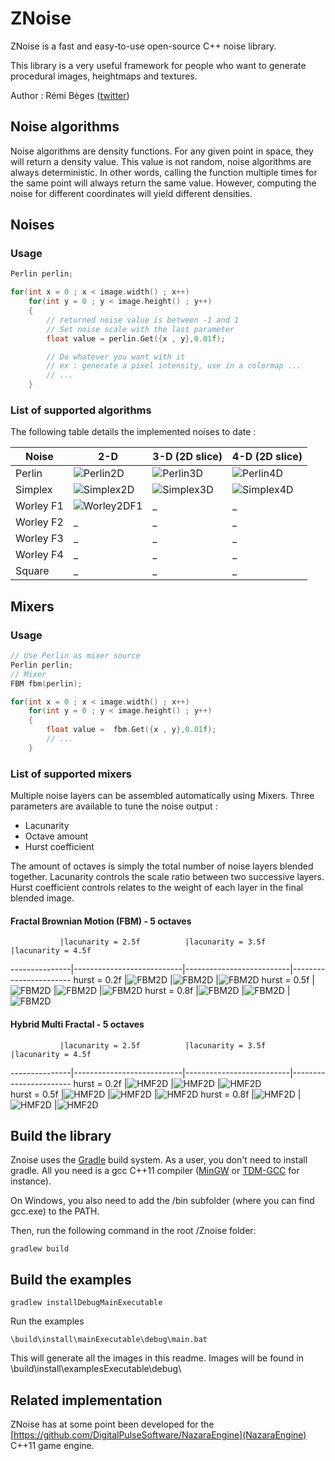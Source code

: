 # ZNoise
ZNoise is a fast and easy-to-use open-source C++ noise library.

This library is a very useful framework for people who want to generate procedural images, heightmaps and textures.

Author : Rémi Bèges ([twitter](https://twitter.com/remibgs))

## Noise algorithms

Noise algorithms are density functions. For any given point in space, they will return a density value.
This value is not random, noise algorithms are always deterministic.
In other words, calling the function multiple times for the same point will always return the same value.
However, computing the noise for different coordinates will yield different densities.

## Noises
### Usage
```c
Perlin perlin;

for(int x = 0 ; x < image.width() ; x++)
    for(int y = 0 ; y < image.height() ; y++)
    {
        // returned noise value is between -1 and 1
        // Set noise scale with the last parameter
        float value = perlin.Get({x , y},0.01f);

        // Do whatever you want with it
        // ex : generate a pixel intensity, use in a colormap ...
        // ...
    }

```
### List of supported algorithms

The following table details the implemented noises to date :

[Perlin2D]: https://github.com/Overdrivr/ZNoise/blob/master/example-images/perlin2d.bmp "Perlin 2d"
[Perlin3D]: https://github.com/Overdrivr/ZNoise/blob/master/example-images/perlin3d.bmp "Perlin 3d"
[Perlin4D]: https://github.com/Overdrivr/ZNoise/blob/master/example-images/perlin4d.bmp "Perlin 4d"
[Simplex2D]: https://github.com/Overdrivr/ZNoise/blob/master/example-images/simplex2d.bmp "Simplex 2d"
[Simplex3D]: https://github.com/Overdrivr/ZNoise/blob/master/example-images/simplex3d.bmp "Simplex 3d"
[Simplex4D]: https://github.com/Overdrivr/ZNoise/blob/master/example-images/simplex4d.bmp "Simplex 4d"
[Worley2DF1]: https://github.com/Overdrivr/ZNoise/blob/master/example-images/worley2d.bmp "Worley 2d"
[FBM2D]: https://github.com/Overdrivr/ZNoise/blob/master/example-images/fbm_h0.8_l2.5.bmp "FBM 2d"
[HMF2D]: https://github.com/Overdrivr/ZNoise/blob/master/example-images/hybridmultifractal.bmp "HMF 2d"

Noise     | 2-D                       | 3-D (2D slice)           | 4-D (2D slice)
----------|---------------------------|--------------------------|-----
Perlin    |![Perlin2D][Perlin2D]      |![Perlin3D][Perlin3D]     |![Perlin4D][Perlin4D]    
Simplex   |![Simplex2D][Simplex2D]    |![Simplex3D][Simplex3D]   |![Simplex4D][Simplex4D]   
Worley F1 |![Worley2DF1][Worley2DF1]  |_                         |_
Worley F2 |_                          |_                         |_
Worley F3 |_                          |_                         |_
Worley F4 |_                          |_                         |_
Square    |_                          |_                         |_

## Mixers
### Usage
```c++
// Use Perlin as mixer source
Perlin perlin;
// Mixer
FBM fbm(perlin);

for(int x = 0 ; x < image.width() ; x++)
    for(int y = 0 ; y < image.height() ; y++)
    {
        float value =  fbm.Get({x , y},0.01f);
        // ...
    }

```

### List of supported mixers

Multiple noise layers can be assembled automatically using Mixers.
Three parameters are available to tune the noise output :
 * Lacunarity
 * Octave amount
 * Hurst coefficient

The amount of octaves is simply the total number of noise layers blended together.
Lacunarity controls the scale ratio between two successive layers.
Hurst coefficient controls relates to the weight of each layer in the final blended image.

#### Fractal Brownian Motion (FBM) - 5 octaves

[FBM2D_11]: https://github.com/Overdrivr/ZNoise/blob/master/example-images/fbm_h0.2_l2.5.bmp
[FBM2D_12]: https://github.com/Overdrivr/ZNoise/blob/master/example-images/fbm_h0.5_l2.5.bmp
[FBM2D_13]: https://github.com/Overdrivr/ZNoise/blob/master/example-images/fbm_h0.8_l2.5.bmp

[FBM2D_21]: https://github.com/Overdrivr/ZNoise/blob/master/example-images/fbm_h0.2_l3.5.bmp
[FBM2D_22]: https://github.com/Overdrivr/ZNoise/blob/master/example-images/fbm_h0.5_l3.5.bmp
[FBM2D_23]: https://github.com/Overdrivr/ZNoise/blob/master/example-images/fbm_h0.8_l3.5.bmp

[FBM2D_31]: https://github.com/Overdrivr/ZNoise/blob/master/example-images/fbm_h0.2_l4.5.bmp
[FBM2D_32]: https://github.com/Overdrivr/ZNoise/blob/master/example-images/fbm_h0.5_l4.5.bmp
[FBM2D_33]: https://github.com/Overdrivr/ZNoise/blob/master/example-images/fbm_h0.8_l4.5.bmp

               |lacunarity = 2.5f          |lacunarity = 3.5f         |lacunarity = 4.5f
---------------|---------------------------|--------------------------|-----------------------
hurst = 0.2f   |![FBM2D][FBM2D_11]         |![FBM2D][FBM2D_21]        |![FBM2D][FBM2D_31]
hurst = 0.5f   |![FBM2D][FBM2D_12]         |![FBM2D][FBM2D_22]        |![FBM2D][FBM2D_32]
hurst = 0.8f   |![FBM2D][FBM2D_13]         |![FBM2D][FBM2D_23]        |![FBM2D][FBM2D_33]

[HMF2D_11]: https://github.com/Overdrivr/ZNoise/blob/master/example-images/hybridmultifractal_h0.2_l2.5.bmp
[HMF2D_12]: https://github.com/Overdrivr/ZNoise/blob/master/example-images/hybridmultifractal_h0.5_l2.5.bmp
[HMF2D_13]: https://github.com/Overdrivr/ZNoise/blob/master/example-images/hybridmultifractal_h0.8_l2.5.bmp

[HMF2D_21]: https://github.com/Overdrivr/ZNoise/blob/master/example-images/hybridmultifractal_h0.2_l3.5.bmp
[HMF2D_22]: https://github.com/Overdrivr/ZNoise/blob/master/example-images/hybridmultifractal_h0.5_l3.5.bmp
[HMF2D_23]: https://github.com/Overdrivr/ZNoise/blob/master/example-images/hybridmultifractal_h0.8_l3.5.bmp

[HMF2D_31]: https://github.com/Overdrivr/ZNoise/blob/master/example-images/hybridmultifractal_h0.2_l4.5.bmp
[HMF2D_32]: https://github.com/Overdrivr/ZNoise/blob/master/example-images/hybridmultifractal_h0.5_l4.5.bmp
[HMF2D_33]: https://github.com/Overdrivr/ZNoise/blob/master/example-images/hybridmultifractal_h0.8_l4.5.bmp


#### Hybrid Multi Fractal - 5 octaves
               |lacunarity = 2.5f          |lacunarity = 3.5f         |lacunarity = 4.5f
---------------|---------------------------|--------------------------|-----------------------
hurst = 0.2f   |![HMF2D][HMF2D_11]         |![HMF2D][HMF2D_21]        |![HMF2D][HMF2D_31]     
hurst = 0.5f   |![HMF2D][HMF2D_12]         |![HMF2D][HMF2D_22]        |![HMF2D][HMF2D_32]
hurst = 0.8f   |![HMF2D][HMF2D_13]         |![HMF2D][HMF2D_23]        |![HMF2D][HMF2D_33]

## Build the library

Znoise uses the [Gradle](http://gradle.org/) build system. As a user,  you don't need to install gradle. All you need is a gcc C++11 compiler ([MinGW](http://www.mingw.org/) or [TDM-GCC](http://tdm-gcc.tdragon.net/) for instance).

On Windows, you also need to add the /bin subfolder (where you can find gcc.exe) to the PATH.

Then, run the following command in the root /Znoise folder:

```
gradlew build
```

## Build the examples
```
gradlew installDebugMainExecutable
```
Run the examples
```
\build\install\mainExecutable\debug\main.bat
```
This will generate all the images in this readme. Images will be found in \build\install\examplesExecutable\debug\

## Related implementation
ZNoise has at some point been developed for the [https://github.com/DigitalPulseSoftware/NazaraEngine](NazaraEngine) C++11 game engine.
